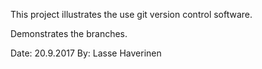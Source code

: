 
This project illustrates the use git version control software.

Demonstrates the branches.

Date: 20.9.2017
By: Lasse Haverinen
